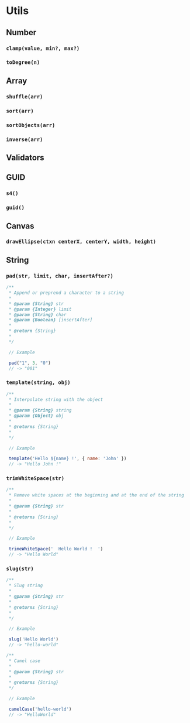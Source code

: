 # Utils

## Number

### `clamp(value, min?, max?)`

### `toDegree(n)`

## Array

### `shuffle(arr)`

### `sort(arr)`

### `sortObjects(arr)`

### `inverse(arr)`

## Validators

## GUID

### `s4()`

### `guid()`

## Canvas

### `drawEllipse(ctxn centerX, centerY, width, height)`

## String

### `pad(str, limit, char, insertAfter?)`

```js
/**
 * Append or preprend a character to a string
 *
 * @param {String} str
 * @param {Integer} limit
 * @param {String} char
 * @param {Boolean} [insertAfter]
 *
 * @return {String}
 *
 */

 // Example

 pad("1", 3, "0")
 // -> "001"
```

### `template(string, obj)`

```js
/**
 * Interpolate string with the object
 *
 * @param {String} string
 * @param {Object} obj
 *
 * @returns {String}
 *
 */

 // Example

 template('Hello ${name} !', { name: 'John' })
 // -> "Hello John !"
```

### `trimWhiteSpace(str)`

```js
/**
 * Remove white spaces at the beginning and at the end of the string
 *
 * @param {String} str
 *
 * @returns {String}
 *
 */

 // Example

 trimeWhiteSpace('  Hello World !  ')
 // -> "Hello World"
```

### `slug(str)`

```js
/**
 * Slug string
 *
 * @param {String} str
 *
 * @returns {String}
 *
 */

 // Example

 slug('Hello World')
 // -> "hello-world"
```

```js
/**
 * Camel case
 *
 * @param {String} str
 *
 * @returns {String}
 */

 // Example

 camelCase('hello-world')
 // -> "HelloWorld"
```
